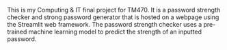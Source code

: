 This is my Computing & IT final project for TM470.
It is a password strength checker and strong password generator that is hosted on a webpage using the Streamlit web framework.
The password strength checker uses a pre-trained machine learning model to predict the strength of an inputted password. 

